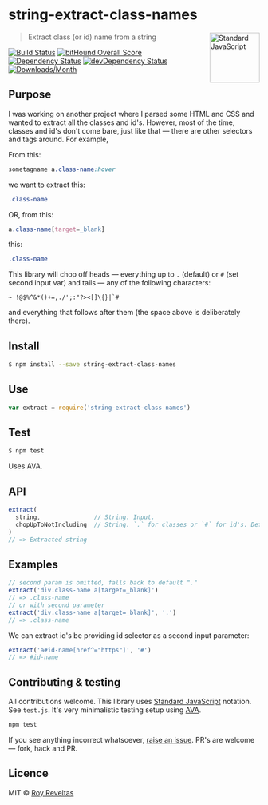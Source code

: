 # string-extract-class-names

<a href="https://github.com/feross/standard" style="float: right; padding: 0 0 20px 20px;"><img src="https://cdn.rawgit.com/feross/standard/master/sticker.svg" alt="Standard JavaScript" width="100" align="right"></a>

> Extract class (or id) name from a string

[![Build Status](https://travis-ci.org/code-and-send/string-extract-class-names.svg?branch=master)](https://travis-ci.org/code-and-send/string-extract-class-names) [![bitHound Overall Score](https://www.bithound.io/github/code-and-send/string-extract-class-names/badges/score.svg)](https://www.bithound.io/github/code-and-send/string-extract-class-names) [![Dependency Status](https://david-dm.org/code-and-send/string-extract-class-names.svg)](https://david-dm.org/code-and-send/string-extract-class-names) [![devDependency Status](https://david-dm.org/code-and-send/string-extract-class-names/dev-status.svg)](https://david-dm.org/code-and-send/string-extract-class-names#info=devDependencies) [![Downloads/Month](https://img.shields.io/npm/dm/string-extract-class-names.svg)](https://www.npmjs.com/package/string-extract-class-names)

## Purpose

I was working on another project where I parsed some HTML and CSS and wanted to extract all the classes and id's. However, most of the time, classes and id's don't come bare, just like that — there are other selectors and tags around. For example,

From this:

```css
sometagname a.class-name:hover
```

we want to extract this:

```css
.class-name
```

OR, from this:

```css
a.class-name[target=_blank]
```

this:

```css
.class-name
```

This library will chop off heads — everything up to `.` (default) or `#` (set second input var) and tails — any of the following characters:

```
~ !@$%^&*()+=,./';:"?><[]\{}|`#
```

and everything that follows after them (the space above is deliberately there).

## Install

```sh
$ npm install --save string-extract-class-names
```

## Use

```js
var extract = require('string-extract-class-names')
```

## Test

```sh
$ npm test
```

Uses AVA.

## API

```js
extract(
  string,               // String. Input.
  chopUpToNotIncluding  // String. `.` for classes or `#` for id's. Default is `.`.
)
// => Extracted string
```

## Examples

```js
// second param is omitted, falls back to default "."
extract('div.class-name a[target=_blank]')
// => .class-name
// or with second parameter
extract('div.class-name a[target=_blank]', '.')
// => .class-name
```

We can extract id's be providing id selector as a second input parameter:

```js
extract('a#id-name[href^="https"]', '#')
// => #id-name
```

## Contributing & testing

All contributions welcome. This library uses [Standard JavaScript](https://github.com/feross/standard) notation. See `test.js`. It's very minimalistic testing setup using [AVA](https://github.com/avajs/ava).

```bash
npm test
```

If you see anything incorrect whatsoever, [raise an issue](https://github.com/code-and-send/string-extract-class-names/issues). PR's are welcome — fork, hack and PR.

## Licence

MIT © [Roy Reveltas](https://github.com/revelt)
